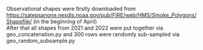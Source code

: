 Observational shapes were firstly downloaded from https://satepsanone.nesdis.noaa.gov/pub/FIRE/web/HMS/Smoke_Polygons/Shapefile/ (in the beginning of April)  
After that all shapes from 2021 and 2022 were put together via geo_concatenation.py and 300 rows were randomly sub-sampled via geo_random_subsample.py